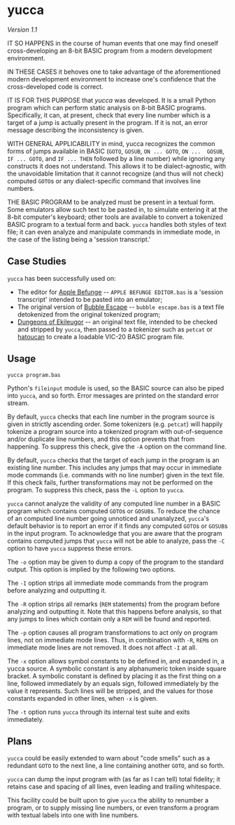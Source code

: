yucca
=====

_Version 1.1_

IT SO HAPPENS in the course of human events that one may find oneself 
cross-developing an 8-bit BASIC program from a modern development 
environment.

IN THESE CASES it behoves one to take advantage of the aforementioned 
modern development environment to increase one's confidence that the 
cross-developed code is correct.

IT IS FOR THIS PURPOSE that _yucca_ was developed.  It is a small Python 
program which can perform static analysis on 8-bit BASIC programs.
Specifically, it can, at present, check that every line number which is 
a target of a jump is actually present in the program.  If it is not, an 
error message describing the inconsistency is given.

WITH GENERAL APPLICABILITY in mind, yucca recognizes the common forms of 
jumps available in BASIC (`GOTO`, `GOSUB`, `ON ... GOTO`, `ON ... 
GOSUB`, `IF ... GOTO`, and `IF ... THEN` followed by a line number)
while ignoring any constructs it does not understand.  This allows it to
be dialect-agnostic, with the unavoidable limitation that it cannot 
recognize (and thus will not check) computed `GOTO`s or any 
dialect-specific command that involves line numbers.

THE BASIC PROGRAM to be analyzed must be present in a textual form.
Some emulators allow such text to be pasted in, to simulate entering it 
at the 8-bit computer's keyboard; other tools are available to convert a 
tokenized BASIC program to a textual form and back.  `yucca` handles
both styles of text file; it can even analyze and manipulate commands in
immediate mode, in the case of the listing being a 'session transcript.'

Case Studies
------------

`yucca` has been successfully used on:

* The editor for [Apple Befunge][] -- `APPLE BEFUNGE EDITOR.bas` is a
  'session transcript' intended to be pasted into an emulator;
* The original version of [Bubble Escape][] -- `bubble escape.bas` is a
  text file detokenized from the original tokenized program;
* [Dungeons of Ekileugor][] -- an original text file, intended to be
  checked and stripped by `yucca`, then passed to a tokenizer such as
  `petcat` or [hatoucan][] to create a loadable VIC-20 BASIC program file.

[Apple Befunge]: http://catseye.tc/node/Apple_Befunge
[Bubble Escape]: http://catseye.tc/node/Bubble_Escape
[Dungeons of Ekileugor]: http://catseye.tc/node/Dungeons_of_Ekileugor
[hatoucan]: http://catseye.tc/node/hatoucan

Usage
-----

    yucca program.bas

Python's `fileinput` module is used, so the BASIC source can also be piped
into `yucca`, and so forth.  Error messages are printed on the standard error
stream.

By default, `yucca` checks that each line number in the program source is
given in strictly ascending order.  Some tokenizers (e.g. `petcat`) will
happily tokenize a program source into a tokenized program with
out-of-sequence and/or duplicate line numbers, and this option prevents
that from happening.  To suppress this check, give the `-A` option on the
command line.

By default, `yucca` checks that the target of each jump in the program is an
existing line number.  This includes any jumps that may occur in immediate
mode commands (i.e. commands with no line number) given in the text
file.  If this check fails, further transformations may not be performed on
the program.  To suppress this check, pass the `-L` option to `yucca`.

`yucca` cannot analyze the validity of any computed line number in a BASIC
program which contains computed `GOTO`s or `GOSUB`s.  To reduce the chance
of an computed line number going unnoticed and unanalyzed, `yucca`'s
default behavior is to report an error if it finds any computed `GOTO`s
or `GOSUB`s in the input program.  To acknowledge that you are aware that
the program contains computed jumps that `yucca` will not be able to
analyze, pass the `-C` option to have `yucca` suppress these errors.

The `-o` option may be given to dump a copy of the program to the standard
output.  This option is implied by the following two options.

The `-I` option strips all immediate mode commands from the program before
analyzing and outputting it.

The `-R` option strips all remarks (`REM` statements) from the program
before analyzing and outputting it.  Note that this happens before
analysis, so that any jumps to lines which contain only a `REM` will be
found and reported.

The `-p` option causes all program transformations to act only on program
lines, not on immediate mode lines.  Thus, in combination with `-R`, `REM`s
on immediate mode lines are not removed.  It does not affect `-I` at all.

The `-x` option allows symbol constants to be defined in, and expanded in,
a yucca source.  A symbolic constant is any alphanumeric token inside
square bracket.  A symbolic constant is defined by placing it as the first
thing on a line, followed immediately by an equals sign, followed immediately
by the value it represents.  Such lines will be stripped, and the values for
those constants expanded in other lines, when `-x` is given.

The `-t` option runs `yucca` through its internal test suite and exits
immediately.

Plans
-----

`yucca` could be easily extended to warn about "code smells" such as a 
redundant `GOTO` to the next line, a line containing another `GOTO`, and
so forth.

`yucca` can dump the input program with (as far as I can tell) total
fidelity; it retains case and spacing of all lines, even leading and
trailing whitespace.

This facility could be built upon to give `yucca` the ability to
renumber a program, or to supply missing line numbers, or even transform
a program with textual labels into one with line numbers.
